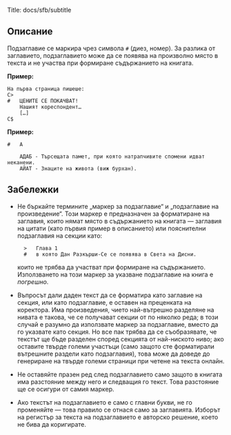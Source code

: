 Title: docs/sfb/subtitle

## Описание

Подзаглавие се маркира чрез символа `#` (диез, номер). За разлика от заглавието, подзаглавието може да се появява на произволно място в текста и не участва при формиране съдържанието на книгата.

**Пример:**

    На първа страница пишеше:
    C>
    #   ЦЕНИТЕ СЕ ПОКАЧВАТ!
        Нашият кореспондент…
        […]
    C$

**Пример:**

    #   A
    
        АДАБ - Търсещата памет, при която натрапчивите спомени идват неканени.
        АЙАТ - Знаците на живота (виж бурхан).

## Забележки

* Не бъркайте термините „маркер за подзаглавие“ и „подзаглавие на произведение“. Този маркер е предназначен за форматиране на заглавия, които нямат място в съдържанието на книгата — заглавия на цитати (като първия пример в описанието) или пояснителни подзаглавия на секции като:

        >   Глава 1
        #   в която Дан Разкърши-Се се появява в Света на Дисни.
    които не трябва да участват при формиране на съдържанието. Използването на този маркер за указване подзаглавие на книга е _погрешно_.
    
* Въпросът дали даден текст да се форматира като заглавие на секция, или като подзаглавие, е оставен на преценката на коректора. Има произведения, чието най-вътрешно разделяне на нивата е такова, че се получават секции от по няколко реда; в този случай е разумно да използвате маркер за подзаглавие, вместо да го указвате като секция. Но все пак трябва да се съобразявате, че текстът ще бъде разделен според секцията от най-ниското ниво; ако оставите твърде големи участъци (само защото сте форматирали вътрешните раздели като подзаглавия), това може да доведе до генериране на твърде големи страници при четене на текста онлайн.

* Не оставяйте празен ред след подзаглавието само защото в книгата има разстояние между него и следващия го текст. Това разстояние ще се осигури от самия маркер.

* Ако текстът на подзаглавието е само с главни букви, не го променяйте — това правило се отнася само за заглавията. Изборът на регистър за текста на подзаглавието е авторско решение, което не бива да коригирате.
